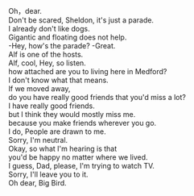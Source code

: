 
Oh，dear.        
Don't be scared, Sheldon, it's just a parade.       
I already don't like dogs.       
Gigantic and floating does not help.       
-Hey, how's the parade?  -Great.       
Alf is one of the hosts.       
Alf, cool, Hey, so listen.       
how attached are you to living here in Medford?       
I don't know what that means.       
If we moved away,       
do you have really good friends that you'd miss a lot?       
I have really good friends.       
but I think they would mostly miss me.       
because you make friends wherever you go.       
I do, People are drawn to me.       
Sorry,  I'm neutral.       
Okay, so what I'm hearing is that       
you'd be happy no matter where we lived.       
I guess, Dad, please, I'm trying to watch TV.       
Sorry, I'll leave you to it.       
Oh dear, Big Bird.       

